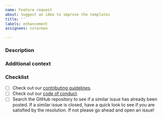 ```yaml
---
name: Feature request
about: Suggest an idea to improve the templates
title: ''
labels: enhancement
assignees: nstarman

---
```


### Description
<!-- Provide a general description of the feature you would like. -->
<!-- If you want to, you can suggest a draft design or API. -->
<!-- This way we have a deeper discussion on the feature. -->


### Additional context
<!-- Add any other context or screenshots about the feature request here. -->
<!-- This part is optional. -->


### Checklist

- [ ] Check out our [contributing guidelines](https://github.com/astropy/astropy/blob/master/CONTRIBUTING.md).
- [ ] Check out our [code of conduct](https://github.com/astropy/astropy/blob/master/CODE_OF_CONDUCT.md).
- [ ] Search the GitHub repository to see if a similar issue has already been posted. If a similar issue is closed, have a quick look to see if you are satisfied by the resolution. If not please go ahead and open an issue!
